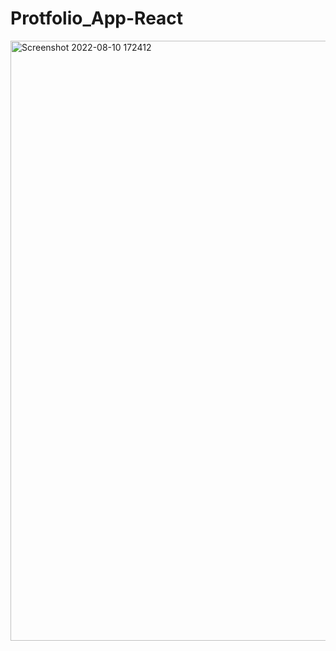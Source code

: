 # Protfolio_App-React

<img width="960" alt="Screenshot 2022-08-10 172412" src="https://user-images.githubusercontent.com/108977790/183894843-4981d202-54e3-487a-90dc-d561b4d69c14.png">
